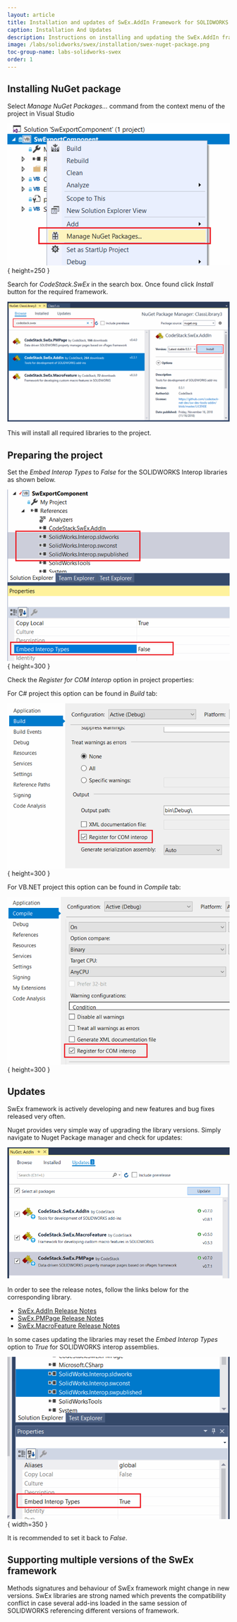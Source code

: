 ```yaml
---
layout: article
title: Installation and updates of SwEx.AddIn Framework for SOLIDWORKS add-ins
caption: Installation And Updates
description: Instructions on installing and updating the SwEx.AddIn framework for developing SOLIDWORKS add-ins in C# and VB.NET
image: /labs/solidworks/swex/installation/swex-nuget-package.png
toc-group-name: labs-solidworks-swex
order: 1
---
```

## Installing NuGet package

Select *Manage NuGet Packages...* command from the context menu of the project in Visual Studio

![Manage NuGet Packages... command in the project context menu](manage-nuget-packages.png){ height=250 }

Search for *CodeStack.SwEx* in the search box. Once found click *Install* button for the required framework.

![CodeStack.SwEx.AddIn NuGet package](swex-nuget-package.png)

This will install all required libraries to the project.

## Preparing the project

Set the *Embed Interop Types* to *False* for the SOLIDWORKS Interop libraries as shown below.

![Disabling the option to embed interop types for SOLIDWORKS interops](sw-interops-embed-inteop-types-false.png){ height=300 }

Check the *Register for COM Interop* option in project properties:

For C# project this option can be found in *Build* tab:

![Register for COM Interop option in C# project](register-for-com-interops-csharp.png){ height=300 }

For VB.NET project this option can be found in *Compile* tab:

![Register for COM Interop option in VB.NET project](register-for-com-interops-vbnet.png){ height=300 }

## Updates

SwEx framework is actively developing and new features and bug fixes released very often. 

Nuget provides very simple way of upgrading the library versions. Simply navigate to Nuget Package manager and check for updates:

![Updating nuget packages](update-nuget-packages.png)

In order to see the release notes, follow the links below for the corresponding library.

* [SwEx.AddIn Release Notes](https://docs.codestack.net/swex/add-in/html/version-history.htm)
* [SwEx.PMPage Release Notes](https://docs.codestack.net/swex/pmpage/html/version-history.htm)
* [SwEx.MacroFeature Release Notes](https://docs.codestack.net/swex/macro-feature/html/version-history.htm)

In some cases updating the libraries may reset the *Embed Interop Types* option to *True* for SOLIDWORKS interop assemblies.

![SOLIDWORKS interop option is reset to True after the update](embed-interop-true.png){ width=350 }

It is recommended to set it back to *False*.

## Supporting multiple versions of the SwEx framework

Methods signatures and behaviour of SwEx framework might change in new versions. SwEx libraries are strong named which prevents the compatibility conflict in case several add-ins loaded in the same session of SOLIDWORKS referencing different versions of framework.